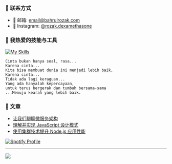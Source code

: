 
### 🌟 联系方式
- 📧 邮箱: [email@bahrulrozak.com](mailto:email@bahrulrozak.com)  
- 📸 Instagram: [@rozak.dexamethasone](https://www.instagram.com/rozak.dexamethasone)

### 🚀 我热爱的技能与工具
[![My Skills](https://skillicons.dev/icons?i=html,javascript,typescript,dart,java,php,golang,c,python,bootstrap,django,flask,laravel,net,angular,firebase,mysql,mongodb,sqlite,ruby&theme=dark)](https://skillicons.dev)

```
Cinta bukan hanya soal, rasa...
Karena cinta...
Kita bisa membuat dunia ini menjadi lebih baik,
Karena cinta...
Tidak ada lagi keraguan...
Yang ada hanyalah kepercayaan,
untuk terus bergerak dan tumbuh bersama-sama
...Menuju kearah yang lebih baik.
```

### 📝 文章
- [让我们聊聊微服务架构](https://medium.com/@bahrulrozak/lets-talk-about-microservices-architecture-f38eee796001)  
- [理解并实现 JavaScript 设计模式](https://medium.com/@bahrulrozak/understanding-and-implementing-design-patterns-in-javascript-16551e3ae2aa)  
- [使用集群技术提升 Node.js 应用性能](https://medium.com/@bahrulrozak/implementation-of-clustering-techniques-to-improve-node-js-application-performance-85aa75255a17)  

[![Spotify Profile](https://spotify-github-profile.kittinanx.com/api/view?uid=y815lrm95x23ga03elyv3x2jc&cover_image=true&theme=natemoo-re&show_offline=true&background_color=0000ff&interchange=true&bar_color=ff0000&bar_color_cover=true)](https://github.com/kittinan/spotify-github-profile)

---

[![](https://visitcount.itsvg.in/api?id=Bahrul-Rozak&icon=0&color=0)](https://visitcount.itsvg.in)

<!-- 由 GPRM 自豪创建 ( https://gprm.itsvg.in ) -->
